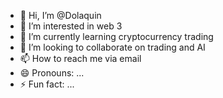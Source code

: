 - 👋 Hi, I’m @Dolaquin
- 👀 I’m interested in web 3
- 🌱 I’m currently learning cryptocurrency trading
- 💞️ I’m looking to collaborate on trading and AI
- 📫 How to reach me via email
- 😄 Pronouns: ...
- ⚡ Fun fact: ...

<!---
Dolaquin/Dolaquin is a ✨ special ✨ repository because its `README.md` (this file) appears on your GitHub profile.
You can click the Preview link to take a look at your changes.
--->
